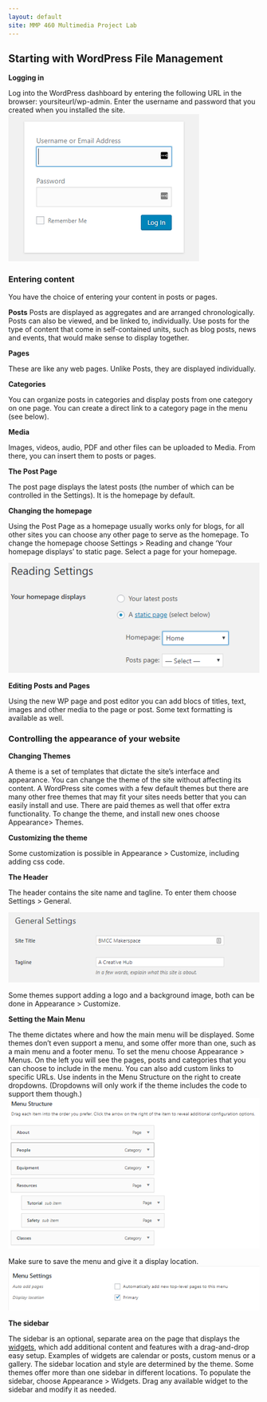 ```yaml
---
layout: default
site: MMP 460 Multimedia Project Lab
---
```


## Starting with WordPress File Management ##

**Logging in**

Log into the WordPress dashboard by entering the following URL in the browser: yoursiteurl/wp-admin. Enter the username and password that you created when you installed the site.
![login](login.PNG)

### Entering content ###

You have the choice of entering your content in posts or pages.

**Posts**
Posts are displayed as aggregates and are arranged chronologically. Posts can also be viewed, and be linked to, individually. Use posts for the type of content that come in self-contained units, such as blog posts, news and events, that would make sense to display together.

**Pages**

These are like any web pages. Unlike Posts, they are displayed individually.

**Categories**

You can organize posts in categories and display posts from one category on one page. You can create a direct link to a category page in the menu (see below).

**Media**

Images, videos, audio, PDF and other files can be uploaded to Media. From there, you can insert them to posts or pages.

**The Post Page**

The post page displays the latest posts (the number of which can be controlled in the Settings). It is the homepage by default.

**Changing the homepage**

Using the Post Page as a homepage usually works only for blogs, for all other sites you  can choose any other page to serve as the homepage. To change the homepage choose Settings > Reading and change  ‘Your homepage displays’ to static page. Select a page for your homepage. 

![changing homepage](reading.PNG)

**Editing Posts and Pages**

Using the new WP page and post editor you can add blocs of titles, text, images and other media to the page or post. Some text formatting is available as well.

### Controlling the appearance of your website

**Changing Themes**

A theme is a set of templates that dictate the site’s interface and appearance. You can change the theme of the site without affecting its content. A WordPress site comes with a few default themes but there are many other free themes that may fit your sites needs better that you can easily install and use. There are paid themes as well that offer extra functionality. To change the theme, and install new ones choose Appearance> Themes.

**Customizing the theme**

Some customization is possible in Appearance > Customize, including adding css code. 

**The Header**

The header contains the site name and tagline. To enter them choose Settings > General.

![changing homepage](settings.PNG)

Some themes support adding a logo and a background image, both can be done in Appearance > Customize.


**Setting the Main Menu**

The theme dictates where and how the main menu will be displayed. Some themes don’t even support a menu, and some offer more than one, such as a main menu and a footer menu. To set the menu choose Appearance > Menus. On the left you will see the pages, posts and categories that you can choose to include in the menu. You can also add custom links to specific URLs. Use indents in the Menu Structure on the right to create dropdowns. (Dropdowns will only work if the theme includes the code to support them though.) 
![menu](menu-structure.PNG)

Make sure to save the menu and give it a display location. 
![menu](menu-settings.PNG)

**The sidebar**

The sidebar is an optional, separate area on the page that displays the [widgets](https://wordpress.org/support/article/wordpress-widgets/), which add additional content and features with a drag-and-drop easy setup. Examples of widgets are calendar or posts, custom menus or a gallery. The sidebar location and style are determined by the theme. Some themes offer more than one sidebar in different locations. To populate the sidebar, choose Appearance > Widgets. Drag any available widget to the sidebar and modify it as needed.


